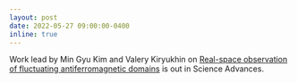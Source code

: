 ```yaml
---
layout: post
date: 2022-05-27 09:00:00-0400
inline: true
---
```


Work lead by Min Gyu Kim and Valery Kiryukhin on 
 [Real-space observation of fluctuating antiferromagnetic domains](/publications/#kim2022real) is out in Science Advances.
